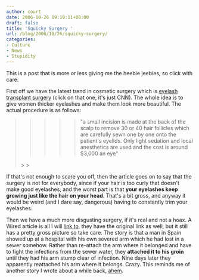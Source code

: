 ```yaml
---
author: court
date: 2006-10-26 19:19:11+00:00
draft: false
title: 'Squicky Surgery '
url: /blog/2006/10/26/squicky-surgery/
categories:
- Culture
- News
- Stupidity
---
```


This is a post that is more or less giving me the heebie jeebies, so click with care.

First off we have the latest trend in cosmetic surgery which is [eyelash transplant surgery](http://www.cnn.com/2006/HEALTH/10/24/eyelash.transplant.reut/index.html?eref=rss_topstories) (click on that one, it's just CNN).  The whole idea is to give women thicker eyelashes and make them look more beautiful.  The actual procedure is as follows:


<blockquote>

> 
> <blockquote>

>> 
>> <blockquote>"a small incision is made at the back of the scalp to remove 30 or 40 hair follicles which are carefully sewn one by one onto the patient's eyelids. Only light sedation and local anesthetics are used and the cost is around $3,000 an eye"</blockquote>
>> 
>> 
</blockquote>
> 
> 
</blockquote>


If that's not enough to scare you off, then the article goes on to say that the surgery is not for everybody, since if your hair is too curly that doesn't make good eyelashes, and the worst part is that **your eyelashes keep growing just like the hair on your head**.  That's a bit gross, and anyway it would be weird (and I dare say, dangerous) having to constantly trim your eyelashes.

Then we have a much more disgusting surgery, if it's real and not a hoax.  A Wired article is all I will [link to](http://blog.wired.com/biotech/2006/10/amputated_arm_s.html), they have the original link as well, but it still has a pretty gross picture so take care.  The story is that a man in Spain showed up at a hospital with his own severed arm which he had lost in a sewer somehow.  Rather than re-attach the arm where it belonged and have to fight the infections from the sewer water, they **attached it to his groin** until they had his arm stump clear of infection.  Nine days later they apparently reattached his arm where it belongs.  Crazy.  This reminds me of another story I wrote about a while back, [ahem](http://www.vallentyne.com/blog/2005/04/13/i-should-rate-this-post-as-mature/).
